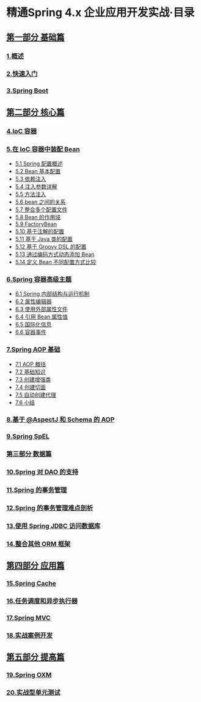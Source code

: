 # 精通Spring 4.x 企业应用开发实战·目录

## [第一部分 基础篇](./BOOK-1.md#第一部分-基础篇)

### [1.概述](./BOOK-1.md#1概述)

### [2.快速入门](./BOOK-1.md#2快速入门)

### [3.Spring Boot](./BOOK-1.md#3Spring-Boot)

## [第二部分 核心篇](./BOOK-2.md#第二部分-核心篇)

### [4.IoC 容器](./BOOK-2.md#4IoC-容器)

### [5.在 IoC 容器中装配 Bean](./BOOK-2.md#5在-ioc-容器中装配-bean)

+ [5.1 Spring 配置概述](./BOOK-2.md#51-spring-配置概述)
+ [5.2 Bean 基本配置](./BOOK-2.md#52-bean-基本配置)
+ [5.3 依赖注入](./BOOK-2.md#53-依赖注入)
+ [5.4 注入参数详解](./BOOK-2.md#54-注入参数详解)
+ [5.5 方法注入](./BOOK-2.md#55-方法注入)
+ [5.6 bean 之间的关系](./BOOK-2.md#56-bean-之间的关系)
+ [5.7 整合多个配置文件](./BOOK-2.md#57-整合多个配置文件import-resource-标签)
+ [5.8 Bean 的作用域](./BOOK-2.md#58-bean-的作用域)
+ [5.9 FactoryBean](./BOOK-2.md#59-factorybean)
+ [5.10 基于注解的配置](./BOOK-2.md#510-基于注解的配置)
+ [5.11 基于 Java 类的配置](./BOOK-2.md#511-基于-java-类的配置)
+ [5.12 基于 Groovy DSL 的配置](./BOOK-2.md#512-基于-groovy-dsl-的配置)
+ [5.13 通过编码方式动态添加 Bean](./BOOK-2.md#513-通过编码方式动态添加-bean)
+ [5.14 定义 Bean 不同配置方式比较](./BOOK-2.md#514-定义-bean-不同配置方式比较)

### [6.Spring 容器高级主题](./BOOK-2.md#6spring-容器高级主题)

+ [6.1 Spring 内部结构与运行机制](./BOOK-2.md#61-spring-内部结构与运行机制)
+ [6.2 属性编辑器](./BOOK-2.md#62-属性编辑器)
+ [6.3 使用外部属性文件](./BOOK-2.md#63-使用外部属性文件)
+ [6.4 引用 Bean 属性值](./BOOK-2.md#64-引用-bean-属性值)
+ [6.5 国际化信息](./BOOK-2.md#65-国际化信息)
+ [6.6 容器事件](./BOOK-2.md#66-容器事件)

### [7.Spring AOP 基础]()

+ [7.1 AOP 概括]()
+ [7.2 基础知识]()
+ [7.3 创建增强类]()
+ [7.4 创建切面]()
+ [7.5 自动创建代理]()
+ [7.6 小结]()

### [8.基于 @AspectJ 和 Schema 的 AOP]()

### [9.Spring SpEL]()

### [第三部分 数据篇]()

### [10.Spring 对 DAO 的支持]()

### [11.Spring 的事务管理]()

### [12.Spring 的事务管理难点剖析]()

### [13.使用 Spring JDBC 访问数据库]()

### [14.整合其他 ORM 框架]()

## [第四部分 应用篇]()

### [15.Spring Cache]()

### [16.任务调度和异步执行器]()

### [17.Spring MVC]()

### [18.实战案例开发]()

## [第五部分 提高篇]()

### [19.Spring OXM]()

### [20.实战型单元测试]()
